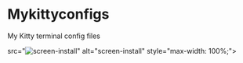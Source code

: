 # Mykittyconfigs
My Kitty terminal config files

 src="<img src="https://image.jimcdn.com/app/cms/image/transf/dimension=1070x10000:format=png/path/sea42d23b06e68ff1/image/i9a98867475f3b17a/version/1706364168/image.png" alt="screen-install" style="max-width: 100%;">" alt="screen-install" style="max-width: 100%;">
